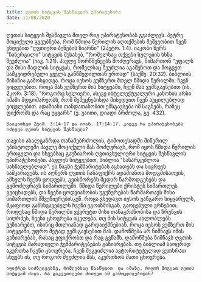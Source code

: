 ```yaml
---
title: ღვთის სიტყვის შესწავლის უპირატესობა
date: 11/08/2020
---
```


ღვთის სიტყვის შესწავლა მთელ რიგ უპირატესობას გვაძლევს. პეტრე მოციქული გვეუბნება, რომ წმიდა წერილის აღთქმების მეშვეობით ჩვენ ვხდებით "ღვთიური ბუნების ზიარნი" (2პეტრ. 1:4). იაკობი წერს "ჩანერგილი" სიტყვის შესახებ, "რომელსაც თქვენი სულების ხსნა შეუძლია" (იაკ. 1:21). პავლე მორწმუნეებს მოძღვრავს, მიმართონ "უფალს და მისი მადლის სიტყვას, რომელსაც შეუძლია აგაშენოთ და მოგცეთ სამკვიდრებელი ყველა განწმედილთან ერთად" (საქმე. 20:32). ბიბლიის მიზანია გამოსყიდვა. როცა იესოს ვუმზერთ მთელ წმიდა წერილში, ჩვენ ვიცვლებით. როცა მას ვუმზერთ მის სიტყვაში, ჩვენ მას ვემსგავსებით (იხ. 2კორ. 3:18). "როგორც სულიერი, ასევე ინტელექტუალური კანონის არსი იმაში მდგომარეობს, რომ შემეცნებისდა მიხედვით ჩვენ აუცილებლად ვიცვლებით. ადამიანი თანდათანობით ემსგავსება იმ საგნებს, რაზეც ფიქრობს და რაც უყვარს" (ე. უაითი, დიადი ბრძოლა, გვ. 432).

`წაიკითხეთ 2ტიმ. 3:14-17 და იოან. 17:14-17. კიდევ რა უპირატესობებს იძლევა ღვთის სიტყვის შესწავლა?`

თავისი ახალგაზრდა თანამებრძოლის, ტიმოთესადმი მიწერილ ეპისტოლეში პავლე მოციქული მას მოძღვრავს, რომ იყოს წმიდა წერილის ერთგული და სხვებსაც გაუზიაროს ღვთივსულიერი სიტყვის შესწავლის უპირატესობები. პავლეს სიტყვებით, ბიბლია "სასარგებლოა სასწავლებლად". ეს წიგნი ჭეშმარიტებას აცხადებს და სიცრუეს ააშკარავებს. ის აღწერს ღვთის ჩანაფიქრს ადამიანთა მოდგმისათვის, ამხელს ჩვენს ცოდვებს, გვისწორებს მცდარ წარმოდგენებს და გვმოძღვრავს სიმართლეში. წმიდა წერილები ქრისტეს სიმართლეს გვიცხადებს, და ჩვენი ცოდვიანობის უგუნურებას წარმართავს მისი სიმართლის მშვენიერებისკენ. როცა ვხედავთ იესოს უანგარო სიყვარულს, მკაფიოდ განსხვავებულს ჩვენი ეგოიზმისგან, გაოცებული ვრჩებით. როდესაც წმიდა წერილში ვჭვრეტთ მისი თანაგრძნობისა და ზრუნვის სიღრმეს, ჩვენი ცხოვრება იცვლება. თუ მის სიტყვას ახლობლებს ვუზიარებთ, ისინიც მთლიანად გარდაიქმნებიან. როცა იესოს ვუმზერთ მის სიტყვაში, უფრო მეტად ვემსგავსებით მას. დამოწმება არ ნიშნავს იმის გაზიარებას, რასაც ვფიქრობთ და რაც გვწამს. დამოწმება ნიშნავს ღვთის სიტყვის მარადიული ჭეშმარიტებების გაზიარებას. თუ ბიბლიამ საოცრად აკურთხა ჩვენი ცხოვრება, ჩვენ შეგვიძლია ავტორიტეტულად ვუთხრათ სხვებს ის, თუ როგორ შეუძლია მას, აკურთხოს მათი ცხოვრება.

`იფიქრეთ სიძნელეებზე, რომლებსაც წააწყდით  და იმაზე, როგორ მოგცათ ღვთის სიტყვამ ძალა. რა გაკვეთილები მიიღეთ ამ გამოცდილებიდან?`